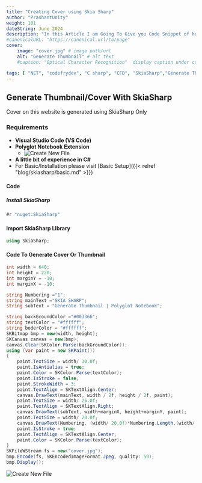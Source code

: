 ```yaml
---
title: "Creating Cover using Skia Sharp"
author: "PrashantUnity"
weight: 101
dateString: June 2024  
description: "In this Article I am Going To Give you Code Snippet of how i Generate Cover Image for this Website Using SkiaSharp Library"
#canonicalURL: "https://canonical.url/to/page"
cover:
    image: "cover.jpg" # image path/url
    alt: "Generate Thumbnail" # alt text
    #caption: "Optical Character Recognition"  display caption under cover 

tags: [ "NET", "codefrydev", "C sharp", "CFD", "SkiaSharp","Generate Thumbnail","Skia"]
---
```



## Generate Thumbnail/Cover With SkiaSharp

Cover on this website is generated using SkiaSharp Only

### Requirements

- **Visual Studio Code (VS Code)**
- **Polyglot Notebook Extension**
  - ![Create New File](./poly.png)
- **A little bit of experience in C#**
- For Basic/Installation please visit [Basic Setup]({{< relref "blog/skiasharp/basic.md" >}})

#### Code

##### Install SkiaSharp

```csharp  {linenos=true}
#r "nuget:SkiaSharp"
```

#### Import SkiaSharp Library

```csharp  {linenos=true}
using SkiaSharp;
```

#### Code To Generate Cover Or Thumbnail

```csharp  {linenos=true}
int width = 640;
int height = 220;  
int marginY = -10;
int marginX = -10;

string Numbering ="1";
string mainText ="SKIA SHARP";
string subText = "Generate Thumbnail | Polyglot Notebook";

string backGroundColor ="#003366";
string textColor = "#ffffff";
string boderColor = "#ffffff";
SKBitmap bmp = new(width, height);
SKCanvas canvas = new(bmp); 
canvas.Clear(SKColor.Parse(backGroundColor)); 
using (var paint = new SKPaint()) 
{
    paint.TextSize = width/ 10.0f;
    paint.IsAntialias = true;
    paint.Color = SKColor.Parse(textColor);
    paint.IsStroke = false;
    paint.StrokeWidth = 3; 
    paint.TextAlign = SKTextAlign.Center; 
    canvas.DrawText(mainText, width / 2f, height / 2f, paint);
    paint.TextSize = width/ 25.0f;
    paint.TextAlign = SKTextAlign.Right;
    canvas.DrawText(subText, width+marginX, height+marginY, paint);
    paint.TextSize = width/ 20.0f;
    canvas.DrawText(Numbering, (width/ 20.0f)*Numbering.Length,(width/ 20.0f)*1.25f, paint);
    paint.IsStroke = true;
    paint.TextAlign = SKTextAlign.Center;
    paint.Color = SKColor.Parse(textColor); 
}
SKFileWStream fs = new("cover.jpg");
bmp.Encode(fs, SKEncodedImageFormat.Jpeg, quality: 50);
bmp.Display(); 
``` 

![Create New File](./cover.jpg)